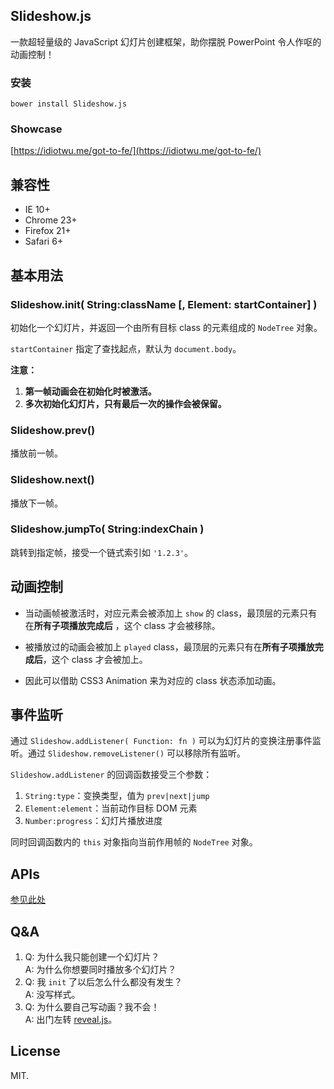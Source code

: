 ## Slideshow.js

一款超轻量级的 JavaScript 幻灯片创建框架，助你摆脱 PowerPoint 令人作呕的动画控制！

### 安装

```
bower install Slideshow.js
```

### Showcase

[https://idiotwu.me/got-to-fe/](https://idiotwu.me/got-to-fe/)

## 兼容性

- IE 10+
- Chrome 23+
- Firefox 21+
- Safari 6+

## 基本用法

### Slideshow.init( String:className [, Element: startContainer] )

初始化一个幻灯片，并返回一个由所有目标 class 的元素组成的 `NodeTree` 对象。

`startContainer` 指定了查找起点，默认为 `document.body`。

**注意：**

1. **第一帧动画会在初始化时被激活。**
2. **多次初始化幻灯片，只有最后一次的操作会被保留。**

### Slideshow.prev()

播放前一帧。

### Slideshow.next()

播放下一帧。

### Slideshow.jumpTo( String:indexChain )

跳转到指定帧，接受一个链式索引如 `'1.2.3'`。

## 动画控制

- 当动画帧被激活时，对应元素会被添加上 `show` 的 class，最顶层的元素只有在**所有子项播放完成后** ，这个 class 才会被移除。

- 被播放过的动画会被加上 `played` class，最顶层的元素只有在**所有子项播放完成后**，这个 class 才会被加上。

- 因此可以借助 CSS3 Animation 来为对应的 class 状态添加动画。

## 事件监听

通过 `Slideshow.addListener( Function: fn )` 可以为幻灯片的变换注册事件监听。通过 `Slideshow.removeListener()` 可以移除所有监听。

`Slideshow.addListener` 的回调函数接受三个参数：

1. `String:type`：变换类型，值为 `prev|next|jump`
2. `Element:element`：当前动作目标 DOM 元素
3. `Number:progress`：幻灯片播放进度

同时回调函数内的 `this` 对象指向当前作用帧的 `NodeTree` 对象。

## APIs

[参见此处](https://github.com/idiotWu/Slideshow/tree/master/src/plugins)


## Q&A

1. Q: 为什么我只能创建一个幻灯片？    
   A: 为什么你想要同时播放多个幻灯片？
2. Q: 我 `init` 了以后怎么什么都没有发生？    
   A: 没写样式。
3. Q: 为什么要自己写动画？我不会！    
   A: 出门左转 [reveal.js](http://lab.hakim.se/reveal-js/ "reveal.js")。

## License

MIT.